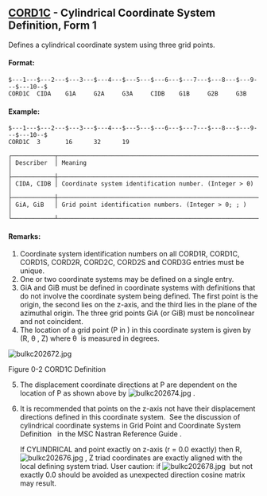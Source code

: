 ## [CORD1C](https://nexus.hexagon.com/documentationcenter/bundle/MSC_Nastran_2022.4/page/Nastran_Combined_Book/qrg/bulkc2/TOC.CORD1C.xhtml) - Cylindrical Coordinate System Definition, Form 1

Defines a cylindrical coordinate system using three grid points.

#### Format:

```nastran
$---1---$---2---$---3---$---4---$---5---$---6---$---7---$---8---$---9---$---10--$
CORD1C  CIDA    G1A     G2A     G3A     CIDB    G1B     G2B     G3B             
```

#### Example:

```nastran
$---1---$---2---$---3---$---4---$---5---$---6---$---7---$---8---$---9---$---10--$
CORD1C  3       16      32      19                                              
```

```text
┌────────────┬────────────────────────────────────────────────────────┐
│ Describer  │ Meaning                                                │
├────────────┼────────────────────────────────────────────────────────┤
│ CIDA, CIDB │ Coordinate system identification number. (Integer > 0) │
├────────────┼────────────────────────────────────────────────────────┤
│ GiA, GiB   │ Grid point identification numbers. (Integer > 0; ; )   │
└────────────┴────────────────────────────────────────────────────────┘
```

#### Remarks:

1. Coordinate system identification numbers on all CORD1R, CORD1C, CORD1S, CORD2R, CORD2C, CORD2S and CORD3G entries must be unique.
2. One or two coordinate systems may be defined on a single entry.
3. GiA and GiB must be defined in coordinate systems with definitions that do not involve the coordinate system being defined. The first point is the origin, the second lies on the z-axis, and the third lies in the plane of the azimuthal origin. The three grid points GiA (or GiB) must be noncolinear and not coincident.
4. The location of a grid point (P in  ) in this coordinate system is given by (R,  θ , Z) where  θ  is measured in degrees.

![bulkc202672.jpg](https://help-be.hexagonmi.com/bundle/MSC_Nastran_2022.4/page/Nastran_Combined_Book/qrg/bulkc2/../../../assets/bulkc202672.jpg?_LANG=enus)

Figure 0-2 CORD1C Definition

5. The displacement coordinate directions at P are dependent on the location of P as shown above by  ![bulkc202674.jpg](https://help-be.hexagonmi.com/bundle/MSC_Nastran_2022.4/page/Nastran_Combined_Book/qrg/bulkc2/../../../assets/bulkc202674.jpg?_LANG=enus) .
6. It is recommended that points on the z-axis not have their displacement directions defined in this coordinate system.  See the discussion of cylindrical coordinate systems in  Grid Point and Coordinate System Definition   in the  MSC Nastran Reference Guide .

     If CYLINDRICAL and point exactly on z-axis (r = 0.0 exactly) then R,  ![bulkc202676.jpg](https://help-be.hexagonmi.com/bundle/MSC_Nastran_2022.4/page/Nastran_Combined_Book/qrg/bulkc2/../../../assets/bulkc202676.jpg?_LANG=enus) , Z triad coordinates are exactly aligned with the local defining system triad. User caution: if  ![bulkc202678.jpg](https://help-be.hexagonmi.com/bundle/MSC_Nastran_2022.4/page/Nastran_Combined_Book/qrg/bulkc2/../../../assets/bulkc202678.jpg?_LANG=enus)  but not exactly 0.0 should be avoided as unexpected direction cosine matrix may result.

